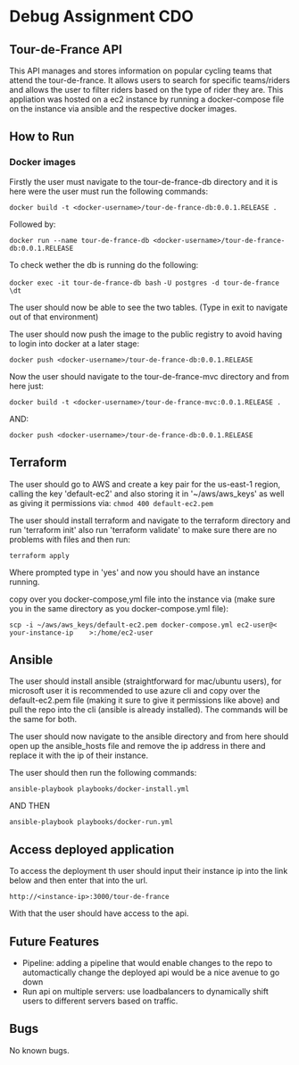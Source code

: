 # Debug Assignment CDO

## Tour-de-France API
This API manages and stores information on popular cycling teams that attend the tour-de-france. It allows users to search for specific teams/riders and allows the user to filter riders based on the type of rider they are. This appliation was hosted on a ec2 instance by running a docker-compose file on the instance via ansible and the respective docker images.

## How to Run

### Docker images
Firstly the user must navigate to the tour-de-france-db directory and it is here were the user must run the following commands:

``` docker build -t <docker-username>/tour-de-france-db:0.0.1.RELEASE . ```

Followed by:

``` docker run --name tour-de-france-db <docker-username>/tour-de-france-db:0.0.1.RELEASE ```

To check wether the db is running do the following:

``` docker exec -it tour-de-france-db bash ```
``` -U postgres -d tour-de-france ```
``` \dt ```

The user should now be able to see the two tables. (Type in exit to navigate out of that environment)

The user should now push the image to the public registry to avoid having to login into docker at a later stage:

``` docker push <docker-username>/tour-de-france-db:0.0.1.RELEASE ```

Now the user should navigate to the tour-de-france-mvc directory and from here just:

``` docker build -t <docker-username>/tour-de-france-mvc:0.0.1.RELEASE . ```

AND:

``` docker push <docker-username>/tour-de-france-db:0.0.1.RELEASE ```


## Terraform
The user should go to AWS and create a key pair for the us-east-1 region, calling the key 'default-ec2' and also storing it in '~/aws/aws_keys' as well as giving it permissions via:
``` chmod 400 default-ec2.pem ```

The user should install terraform and navigate to the terraform directory and run 'terraform init' also run 'terraform validate' to make sure there are no problems with files and then run:

``` terraform apply ```

Where prompted type in 'yes' and now you should have an instance running.

copy over you docker-compose,yml file into the instance via (make sure you in the same directory as you docker-compose.yml file):

``` scp -i ~/aws/aws_keys/default-ec2.pem docker-compose.yml ec2-user@<   your-instance-ip    >:/home/ec2-user ```

## Ansible
The user should install ansible (straightforward for mac/ubuntu users), for microsoft user it is recommended to use azure cli and copy over the default-ec2.pem file (making it sure to give it permissions like above) and pull the repo into the cli (ansible is already installed). The commands will be the same for both.

The user should now navigate to the ansible directory and from here should open up the ansible_hosts file and remove the ip address in there and replace it with the ip of their instance.

The user should then run the following commands:

``` ansible-playbook playbooks/docker-install.yml ```

AND THEN

``` ansible-playbook playbooks/docker-run.yml ```


## Access deployed application
To access the deployment th user should input their instance ip into the link below and then enter that into the url.

``` http://<instance-ip>:3000/tour-de-france ```

With that the user should have access to the api.



## Future Features

 - Pipeline: adding a pipeline that would enable changes to the repo to automactically change the deployed api would be a nice avenue to go down 
 - Run api on multiple servers: use loadbalancers to dynamically shift users to different servers based on traffic.

## Bugs 

No known bugs.
